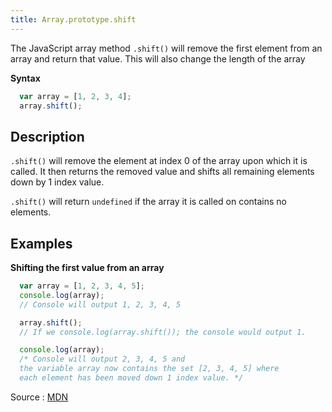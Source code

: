 ```yaml
---
title: Array.prototype.shift
---
```

The JavaScript array method `.shift()` will remove the first element from an array and return that value. This will also change the length of the array

**Syntax**

```javascript
  var array = [1, 2, 3, 4];
  array.shift();
```

## Description

`.shift()` will remove the element at index 0 of the array upon which it is called. It then returns the removed value and shifts all remaining elements down by 1 index value.

`.shift()` will return `undefined` if the array it is called on contains no elements.

## Examples

**Shifting the first value from an array**

```javascript
  var array = [1, 2, 3, 4, 5];
  console.log(array);
  // Console will output 1, 2, 3, 4, 5

  array.shift();
  // If we console.log(array.shift()); the console would output 1.

  console.log(array);
  /* Console will output 2, 3, 4, 5 and 
  the variable array now contains the set [2, 3, 4, 5] where 
  each element has been moved down 1 index value. */
```

Source : [MDN](https://developer.mozilla.org/en-US/docs/Web/JavaScript/Reference/Global_Objects/Array/shift)
